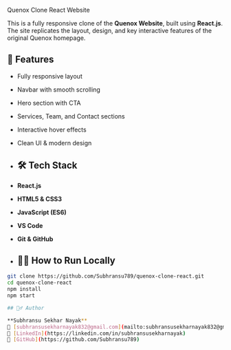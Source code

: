  Quenox Clone React Website

This is a fully responsive clone of the **Quenox Website**, built using **React.js**. The site replicates the layout, design, and key interactive features of the original Quenox homepage.
## 🚀 Features

- Fully responsive layout
- Navbar with smooth scrolling
- Hero section with CTA
- Services, Team, and Contact sections
- Interactive hover effects
- Clean UI & modern design
- ## 🛠️ Tech Stack

- **React.js**
- **HTML5 & CSS3**
- **JavaScript (ES6)**
- **VS Code**
- **Git & GitHub**
- ## 🧑‍💻 How to Run Locally

```bash
git clone https://github.com/Subhransu789/quenox-clone-react.git
cd quenox-clone-react
npm install
npm start

## 🙋‍♂️ Author

**Subhransu Sekhar Nayak**  
📧 [subhransusekharnayak832@gmail.com](mailto:subhransusekharnayak832@gmail.com)  
🔗 [LinkedIn](https://linkedin.com/in/subhransusekharnayak)  
🔗 [GitHub](https://github.com/Subhransu789)
